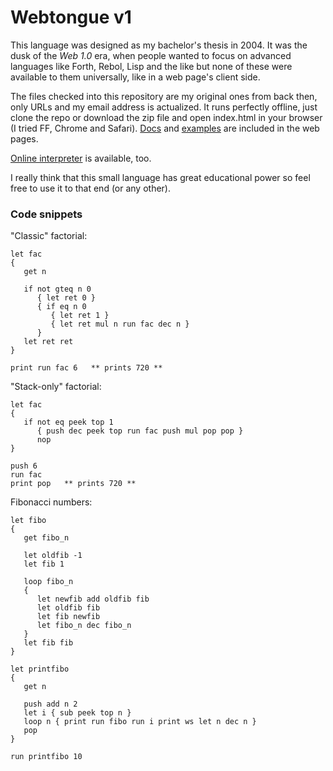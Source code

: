 Webtongue v1
===

This language was designed as my bachelor's thesis in 2004. It was the dusk of the _Web 1.0_ era, when people wanted to focus on advanced languages like Forth, Rebol, Lisp and the like but none of these were available to them universally, like in a web page's client side.

The files checked into this repository are my original ones from back then, only URLs and my email address is actualized. It runs perfectly offline, just clone the repo or download the zip file and open index.html in your browser (I tried FF, Chrome and Safari). [Docs](http://balazstth.github.com/webtongue-v1/help.html) and [examples](http://balazstth.github.com/webtongue-v1/examples.html) are included in the web pages.

[Online interpreter](http://balazstth.github.com/webtongue-v1) is available, too.

I really think that this small language has great educational power so feel free to use it to that end (or any other).

### Code snippets ###

"Classic" factorial:
    
    let fac
    {
       get n
    
       if not gteq n 0
          { let ret 0 }
          { if eq n 0
             { let ret 1 }
             { let ret mul n run fac dec n }
          }
       let ret ret
    }
    
    print run fac 6   ** prints 720 **
    
"Stack-only" factorial:
    
    let fac
    {
       if not eq peek top 1
          { push dec peek top run fac push mul pop pop }
          nop
    }
    
    push 6
    run fac
    print pop   ** prints 720 **
    
Fibonacci numbers:
    
    let fibo
    {
       get fibo_n
    
       let oldfib -1
       let fib 1
    
       loop fibo_n
       {
          let newfib add oldfib fib
          let oldfib fib
          let fib newfib
          let fibo_n dec fibo_n
       }
       let fib fib
    }
    
    let printfibo
    {
       get n
    
       push add n 2
       let i { sub peek top n }
       loop n { print run fibo run i print ws let n dec n }
       pop
    }
    
    run printfibo 10


